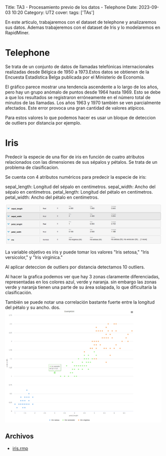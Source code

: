Title: TA3 - Procesamiento previo de los datos - Telephone
Date: 2023-09-03 10:20
Category: UT2
cover:
tags: ['TAs']

En este articulo, trabajaremos con el dataset de telephone y analizaremos sus datos. Ademas trabajeremos con el dataset de Iris y lo modelaremos en RapidMiner.

# Telephone

Se trata de un conjunto de datos de llamadas telefónicas internacionales realizadas desde Bélgica de 1950 a 1973.Estos datos se obtienen de la Encuesta Estadística Belga publicada por el Ministerio de Economía.

El gráfico parece mostrar una tendencia ascendente a lo largo de los años, pero hay un grupo anómalo de puntos desde 1964 hasta 1969. Esto se debe a que los resultados se registraron erróneamente en el número total de minutos de las llamadas. Los años 1963 y 1970 también se ven parcialmente afectados. Este error provoca una gran cantidad de valores atípicos.

Para estos valores lo que podemos hacer es usar un bloque de deteccion de outliers por distancia por ejemplo.

# Iris

Predecir la especie de una flor de iris en función de cuatro atributos relacionados con las dimensiones de sus sépalos y pétalos. Se trata de un problema de clasificacion.

Se cuenta con 4 atributos numéricos para predecir la especie de iris:

sepal_length: Longitud del sépalo en centímetros.
sepal_width: Ancho del sépalo en centímetros.
petal_length: Longitud del pétalo en centímetros.
petal_width: Ancho del pétalo en centímetros.

![estadisticas_iris](https://github.com/gcabrera243/gcabrera243.github.io/blob/main/content/UT2/TAs/TA3/estadisticas_iris.png?raw=true)

La variable objetivo es iris y puede tomar los valores "Iris setosa," "Iris versicolor," y "Iris virginica."

Al aplicar deteccion de outliers por distancia detectamos 10 outliers.

Al hacer la grafica podemos ver que hay 3 zonas claramente diferenciadas, representadas en los colores azul, verde y naranja. sin embargo las zonas verde y naranja tienen una parte de su área solapada, lo que dificultaría la clasificación.

También se puede notar una correlación bastante fuerte entre la longitud del pétalo y su ancho.
dos.
![scatter_plot](https://github.com/gcabrera243/gcabrera243.github.io/blob/main/content/UT2/TAs/TA3/scatter_plot.png?raw=true)

## Archivos

-   [iris.rmp](https://github.com/gcabrera243/gcabrera243.github.io/blob/main/content/UT2/TAs/TA3/iris.rmp?raw=true)
